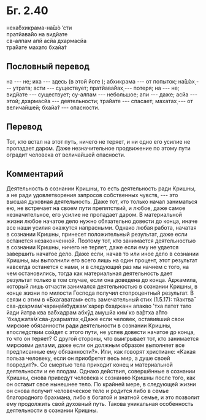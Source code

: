 # Бг. 2.40
неха̄бхикрама-на̄ш́о ’сти<br/>
пратйава̄йо на видйате<br/>
св-алпам апй асйа дхармасйа<br/>
тра̄йате махато бхайа̄т
## Пословный перевод

на --- не; иха --- здесь (в этой йоге ); абхикрама --- от попыток; на̄ш́ах̣
--- утрата; асти --- существует; пратйава̄йах̣ --- потеря; на --- не;
видйате --- существует; су-алпам --- небольшое; апи --- даже; асйа ---
этой; дхармасйа --- деятельности; тра̄йате --- спасает; махатах̣ --- от
величайшей; бхайа̄т --- опасности.

## Перевод

Тот, кто встал на этот путь, ничего не теряет, и ни одно его усилие не
пропадает даром. Даже незначительное продвижение по этому пути оградит
человека от величайшей опасности.

## Комментарий

Деятельность в сознании Кришны, то есть деятельность ради Кришны, а не
ради удовлетворения запросов собственных чувств, --- это высшая духовная
деятельность. Даже тот, кто только начал заниматься ею, не встречает на
своем пути препятствий, и любое, даже самое незначительное, его усилие
не пропадает даром. В материальной жизни любое начатое дело нужно
обязательно довести до конца, иначе все наши усилия окажутся напрасными.
Однако любая работа, начатая в сознании Кришны, принесет положительный
результат, даже если останется незаконченной. Поэтому тот, кто
занимается деятельностью в сознании Кришны, ничего не теряет, даже если
ему не удается завершить начатое дело. Даже если, начав то или иное дело
в сознании Кришны, мы выполнили его всего лишь на один процент, этот
результат навсегда останется с нами, и в следующий раз мы начнем с того,
на чем остановились, тогда как материальная деятельность дает результат
только в том случае, если она доведена до конца. Аджамила, который лишь
отчасти занимался деятельностью в сознании Кришны, в конце жизни по
милости Господа получил стопроцентный результат. В связи с этим в
«Бхагаватам» есть замечательный стих (1.5.17): тйактва̄ сва-дхармам̇
чаран̣а̄мбуджам̇ харер бхаджанн апакво 'тха патет тато йади йатра ква
ва̄бхадрам абхӯд амушйа ким̇ ко ва̄ртха а̄пто 'бхаджата̄м̇ сва-дхарматах̣ «Даже
если человек, оставивший свои мирские обязанности ради деятельности в
сознании Кришны, впоследствии сойдет с этого пути, не успев довести
начатое до конца, то что он теряет? С другой стороны, что выигрывает
тот, кто занимается мирскими делами, даже если он должным образом
выполняет все предписанные ему обязанности?». Или, как говорят
христиане: «Какая польза человеку, если он приобретет весь мир, а душе
своей повредит?». Со смертью тела приходит конец и материальной
деятельности и ее плодам. Однако действия, совершённые в сознании
Кришны, снова приведут человека к сознанию Кришны после того, как он
оставит свое нынешнее тело. По крайней мере, в следующей жизни он снова
получит человеческое тело и родится либо в семье благородного брахмана,
либо в богатой и знатной семье, и это позволит ему продолжить свой
духовный путь. Такова уникальная особенность деятельности в сознании
Кришны.
